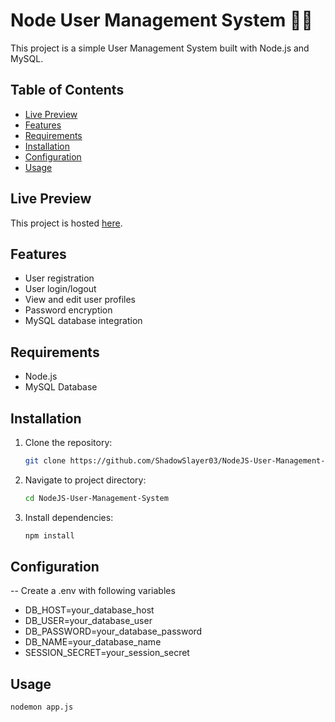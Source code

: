 # Node User Management System 🚀🔥

This project is a simple User Management System built with Node.js and MySQL.

## Table of Contents

- [Live Preview](#live-preview)
- [Features](#features)
- [Requirements](#requirements)
- [Installation](#installation)
- [Configuration](#configuration)
- [Usage](#usage)

## Live Preview

This project is hosted [here](https://nodejs-user-management-system.onrender.com/).

## Features

- User registration
- User login/logout
- View and edit user profiles
- Password encryption
- MySQL database integration

## Requirements

- Node.js
- MySQL Database

## Installation

1. Clone the repository:

   ```bash
   git clone https://github.com/ShadowSlayer03/NodeJS-User-Management-System.git

2. Navigate to project directory:

   ```bash
   cd NodeJS-User-Management-System


3. Install dependencies:

   ```bash
   npm install


## Configuration   

-- Create a .env with following variables

- DB_HOST=your_database_host
- DB_USER=your_database_user
- DB_PASSWORD=your_database_password
- DB_NAME=your_database_name
- SESSION_SECRET=your_session_secret

## Usage

   ```bash
   nodemon app.js


